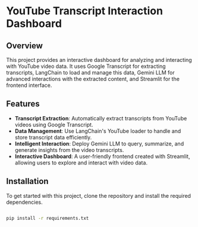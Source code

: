 # YouTube Transcript Interaction Dashboard

## Overview

This project provides an interactive dashboard for analyzing and interacting with YouTube video data. It uses Google Transcript for extracting transcripts, LangChain to load and manage this data, Gemini LLM for advanced interactions with the extracted content, and Streamlit for the frontend interface.

## Features

- **Transcript Extraction**: Automatically extract transcripts from YouTube videos using Google Transcript.
- **Data Management**: Use LangChain's YouTube loader to handle and store transcript data efficiently.
- **Intelligent Interaction**: Deploy Gemini LLM to query, summarize, and generate insights from the video transcripts.
- **Interactive Dashboard**: A user-friendly frontend created with Streamlit, allowing users to explore and interact with video data.

## Installation

To get started with this project, clone the repository and install the required dependencies.

```bash

pip install -r requirements.txt
